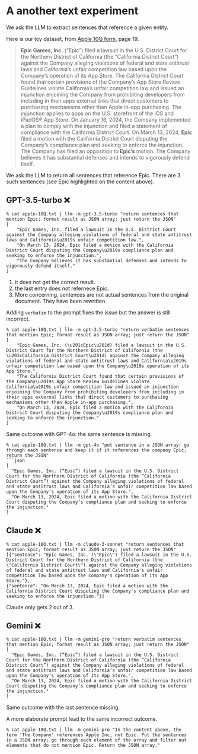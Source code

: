 # A another text experiment

We ask the LLM to extract sentences that reference a given entity.

Here is our toy dataset, from [Apple 10Q form](https://s2.q4cdn.com/470004039/files/doc_financials/2024/q2/_10-Q-Q2-2024-As-Filed.pdf), page 19.

> **Epic Games, Inc.** (“Epic”) filed a lawsuit in the U.S. District Court for the Northern District of California (the “California District Court”) against the Company alleging violations of federal and state antitrust laws and California’s unfair competition law based upon the Company’s operation of its App Store.
The California District Court found that certain provisions of the Company’s App Store Review Guidelines violate California’s unfair competition law and issued an injunction enjoining the Company from prohibiting developers from including in their apps external links that direct customers to purchasing mechanisms other than Apple in-app purchasing.
The injunction applies to apps on the U.S. storefront of the iOS and iPadOS® App Store.
On January 16, 2024, the Company implemented a plan to comply with the injunction and filed a statement of compliance with the California District Court.
On March 13, 2024, **Epic** filed a motion with the California District Court disputing the Company’s compliance plan and seeking to enforce the injunction.
The Company has filed an opposition to **Epic’s** motion. The Company believes it has substantial defenses and intends to vigorously defend itself.

We ask the LLM to return all sentences that reference Epic. There are 3 such sentences (see Epic highlighted on the content above).

## GPT-3.5-turbo ❌
```
% cat apple-10Q.txt | llm -m gpt-3.5-turbo "return sentences that mention Epic; format result as JSON array; just return the JSON"  
[
    "Epic Games, Inc. filed a lawsuit in the U.S. District Court against the Company alleging violations of federal and state antitrust laws and California\u2019s unfair competition law.",
    "On March 13, 2024, Epic filed a motion with the California District Court disputing the Company\u2019s compliance plan and seeking to enforce the injunction.",
    "The Company believes it has substantial defenses and intends to vigorously defend itself."
]
```
1. it does not get the correct result.
2. the last entry does not refernece Epic.
3. More concerning, sentences are not actual sentences from the original document. They have been rewritten.

Adding `verbatim` to the prompt fixes the issue but the answer is still incorrect.

```
% cat apple-10Q.txt | llm -m gpt-3.5-turbo "return verbatim sentences that mention Epic; format result as JSON array; just return the JSON" 
[
    "Epic Games, Inc. (\u201cEpic\u201d) filed a lawsuit in the U.S. District Court for the Northern District of California (the \u201cCalifornia District Court\u201d) against the Company alleging violations of federal and state antitrust laws and California\u2019s unfair competition law based upon the Company\u2019s operation of its App Store.",
    "The California District Court found that certain provisions of the Company\u2019s App Store Review Guidelines violate California\u2019s unfair competition law and issued an injunction enjoining the Company from prohibiting developers from including in their apps external links that direct customers to purchasing mechanisms other than Apple in-app purchasing.",
    "On March 13, 2024, Epic filed a motion with the California District Court disputing the Company\u2019s compliance plan and seeking to enforce the injunction."
]
```

Same outcome with GPT-4o: the same sentence is missing.
  
```
% cat apple-10Q.txt | llm -m gpt-4o "put sentence in a JSON array; go through each sentence and keep it if it references the company Epic; return the JSON"
```json
[
  "Epic Games, Inc. (“Epic”) filed a lawsuit in the U.S. District Court for the Northern District of California (the “California District Court”) against the Company alleging violations of federal and state antitrust laws and California’s unfair competition law based upon the Company’s operation of its App Store.",
  "On March 13, 2024, Epic filed a motion with the California District Court disputing the Company’s compliance plan and seeking to enforce the injunction."
]
```

##  Claude ❌

```
% cat apple-10Q.txt | llm -m claude-3-sonnet "return sentences that mention Epic; format result as JSON array; just return the JSON"      
[{"sentence": "Epic Games, Inc. (\"Epic\") filed a lawsuit in the U.S. District Court for the Northern District of California (the \"California District Court\") against the Company alleging violations of federal and state antitrust laws and California's unfair competition law based upon the Company's operation of its App Store."},
{"sentence": "On March 13, 2024, Epic filed a motion with the California District Court disputing the Company's compliance plan and seeking to enforce the injunction."}]
```

Claude only gets 2 out of 3.

## Gemini ❌

```
% cat apple-10Q.txt | llm -m gemini-pro "return verbatim sentences that mention Epic; format result as JSON array; just return the JSON"                        
[
  "Epic Games, Inc. (“Epic”) filed a lawsuit in the U.S. District Court for the Northern District of California (the “California District Court”) against the Company alleging violations of federal and state antitrust laws and California’s unfair competition law based upon the Company’s operation of its App Store.",
  "On March 13, 2024, Epic filed a motion with the California District Court disputing the Company’s compliance plan and seeking to enforce the injunction."
]
```

Same outcome with the last sentence missing.

A more elaborate prompt lead to the same incorrect outcome.

```
% cat apple-10Q.txt | llm -m gemini-pro "In the content above, the term 'The Company' references Apple Inc, not Epic. Put the sentences in a JSON array; go through each element of the array and filter out elements that do not mention Epic. Return the JSON array."
```






